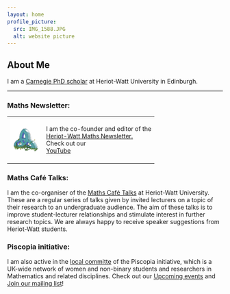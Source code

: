 ```yaml
---
layout: home
profile_picture:
  src: IMG_1588.JPG
  alt: website picture
---
```



## About Me


I am a [Carnegie PhD scholar](https://www.carnegie-trust.org/alumni/page/2/) at Heriot-Watt University in Edinburgh. 

---

### Maths Newsletter: 
<table>
    <tr>
      <td><img src="/cover_transparent.png" width=70 height=auto></td>
      <td style="width: 50">I am the co-founder and editor of the <a href="https://mathsgym.hw.ac.uk/maths-cafe/maths-cafe-newsletters/"><div style="height:100%;width:100%">Heriot-Watt Maths Newsletter.</div></a>Check out our<a href="https://www.youtube.com/channel/UCWGzrezCGIKW_cfchwxIMEQ"><div style="height:100%;width:100%">YouTube</div></a></td>
    </tr>
</table>



### Maths Café Talks: 
I am the co-organiser of the [Maths Café Talks](https://mathsgym.hw.ac.uk/past-maths-cafe-talks/) at Heriot-Watt University. These are a regular series of talks given by invited lecturers on a topic of their research to an undergraduate audience. The aim of these talks is to improve student-lecturer relationships and stimulate interest in further research topics. 
We are always happy to receive speaker suggestions from Heriot-Watt students. 


### Piscopia initiative: 
I am also active in the [local committe](https://piscopia.co.uk/heriot-watt-university-committee/) of the Piscopia initiative, which is a UK-wide network of women and non-binary students and researchers in Mathematics and related disciplines. Check out our [Upcoming events](https://piscopia.co.uk/) and [Join our mailing list](https://docs.google.com/forms/d/e/1FAIpQLSc-FZJdwpj408GP1rohoC9z6-fNNv--WCP52_vC6gWIte5-bw/viewform)!




